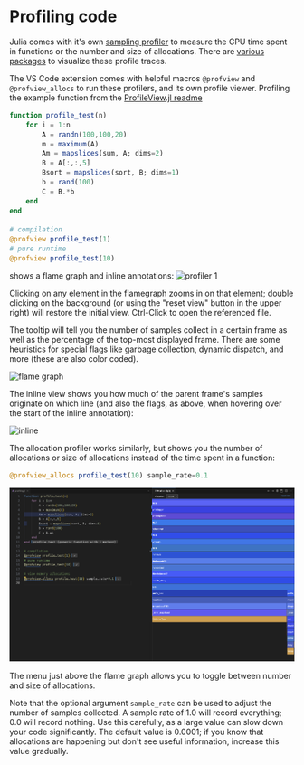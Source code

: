 # Profiling code

Julia comes with it's own [sampling profiler](https://docs.julialang.org/en/v1/stdlib/Profile/) to measure the CPU time spent in functions or the number and size of allocations.  There are [various packages](https://github.com/timholy/FlameGraphs.jl) to visualize these profile traces.

The VS Code extension comes with helpful macros `@profview` and `@profview_allocs` to run these profilers, and its own profile viewer.  Profiling the example function from the [ProfileView.jl readme](https://github.com/timholy/ProfileView.jl)
```julia
function profile_test(n)
    for i = 1:n
        A = randn(100,100,20)
        m = maximum(A)
        Am = mapslices(sum, A; dims=2)
        B = A[:,:,5]
        Bsort = mapslices(sort, B; dims=1)
        b = rand(100)
        C = B.*b
    end
end

# compilation
@profview profile_test(1)
# pure runtime
@profview profile_test(10)
```
shows a flame graph and inline annotations:
![profiler 1](../images/profiler1.png)

Clicking on any element in the flamegraph zooms in on that element; double clicking on the background (or using the "reset view" button in the upper right) will restore the initial view. Ctrl-Click to open the referenced file.

The tooltip will tell you the number of samples collect in a certain frame as well as the percentage of the top-most displayed frame. There are some heuristics for special flags like garbage collection, dynamic dispatch, and more (these are also color coded).

![flame graph](../images/profiler2.png)

The inline view shows you how much of the parent frame's samples originate on which line (and also the flags, as above, when hovering over the start of the inline annotation):

![inline](../images/profiler3.png)

The allocation profiler works similarly, but shows you the number of allocations or size of allocations instead of the time spent in a function:

```julia
@profview_allocs profile_test(10) sample_rate=0.1
```

![allocations](../images/profiler4.png)

The menu just above the flame graph allows you to toggle between number and size of allocations.

Note that the optional argument `sample_rate` can be used to adjust the number of samples collected.  A sample rate of 1.0 will record everything; 0.0 will record nothing.  Use this carefully, as a large value can slow down your code significantly.  The default value is 0.0001; if you know that allocations are happening but don't see useful information, increase this value gradually.